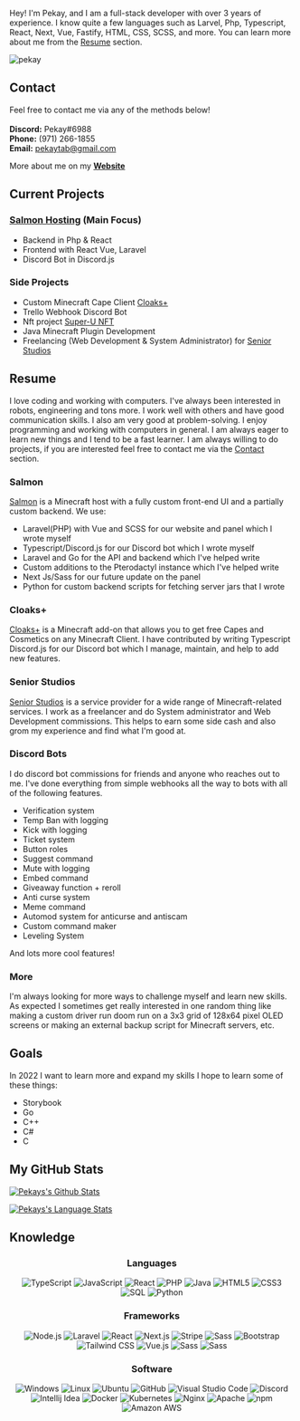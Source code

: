 Hey! I'm Pekay, and I am a full-stack developer with over 3 years of experience. I know quite a few languages such as Larvel, Php, Typescript, React, Next, Vue, Fastify, HTML, CSS, SCSS, and more. You can learn more about me from the [Resume](#resume) section.

<!-- on my [Website](https://pekay.me). -->

<p align="left"> <img src="https://komarev.com/ghpvc/?username=PekayTab&label=Profile%20views&color=0e75b6&style=flat" alt="pekay" /> </p>

## Contact

Feel free to contact me via any of the methods below! <br />
<br />
**Discord:** Pekay#6988 <br />
**Phone:** ‪(971) 266-1855‬<br />
**Email:** pekaytab@gmail.com <br />

More about me on my **[Website](https://pekay.me)**

## Current Projects

### [Salmon Hosting](https://salmon.host) (Main Focus)

- Backend in Php & React
- Frontend with React Vue, Laravel
- Discord Bot in Discord.js

### Side Projects

- Custom Minecraft Cape Client [Cloaks+](https://github.com/CloaksPlus)
- Trello Webhook Discord Bot
- Nft project [Super-U NFT](https://github.com/TheSupernaturalUnIversity)
- Java Minecraft Plugin Development
- Freelancing (Web Development & System Administrator) for [Senior Studios](https://seniorteam.net/)

## Resume

I love coding and working with computers. I've always been interested in robots, engineering and tons more. I work well with others and have good communication skills. I also am very good at problem-solving. I enjoy programming and working with computers in general. I am always eager to learn new things and I tend to be a fast learner. I am always willing to do projects, if you are interested feel free to contact me via the [Contact](#Contact) section.

### Salmon

[Salmon](https://github.com/Salmon-Hosting) is a Minecraft host with a fully custom front-end UI and a partially custom backend. We use:

- Laravel(PHP) with Vue and SCSS for our website and panel which I wrote myself
- Typescript/Discord.js for our Discord bot which I wrote myself
- Laravel and Go for the API and backend which I've helped write
- Custom additions to the Pterodactyl instance which I've helped write
- Next Js/Sass for our future update on the panel
- Python for custom backend scripts for fetching server jars that I wrote

### Cloaks+

[Cloaks+](https://github.com/CloaksPlus) is a Minecraft add-on that allows you to get free Capes and Cosmetics on any Minecraft Client. I have contributed by writing Typescript Discord.js for our Discord bot which I manage, maintain, and help to add new features.

### Senior Studios

[Senior Studios](https://seniorteam.net/) is a service provider for a wide range of Minecraft-related services. I work as a freelancer and do System administrator and Web Development commissions. This helps to earn some side cash and also grom my experience and find what I'm good at.

### Discord Bots

I do discord bot commissions for friends and anyone who reaches out to me.
I've done everything from simple webhooks all the way to bots with all of the following features.

- Verification system
- Temp Ban with logging
- Kick with logging
- Ticket system
- Button roles
- Suggest command
- Mute with logging
- Embed command
- Giveaway function + reroll
- Anti curse system
- Meme command
- Automod system for anticurse and antiscam
- Custom command maker
- Leveling System

And lots more cool features!

### More

I'm always looking for more ways to challenge myself and learn new skills. As expected I sometimes get really interested in one random thing like making a custom driver run doom run on a 3x3 grid of 128x64 pixel OLED screens or making an external backup script for Minecraft servers, etc.

## Goals

In 2022 I want to learn more and expand my skills I hope to learn some of these things:

- Storybook
- Go
- C++
- C#
- C

## My GitHub Stats

[![Pekays's Github Stats](https://pk-github-readme-stats-k0sjqukdl-pekaytab.vercel.app/api?username=PekayTab&count_private=true&include_all_commits=true&show_icons=true&hide_border=1&role=OWNER,COLLABORATOR&theme=dark&bg_color=000000#gh-dark-mode-only)](https://github.com/anuraghazra/github-readme-stats)

[![Pekays's Language Stats](https://pk-github-readme-stats-k0sjqukdl-pekaytab.vercel.app/api/top-langs/?username=PekayTab&count_private=true&layout=compact&langs_count=10&hide_border=1&role=OWNER,COLLABORATOR&theme=dark&bg_color=000000#gh-dark-mode-only)](https://github.com/anuraghazra/github-readme-stats)

## Knowledge
<h3 align="center">Languages<br></h3>

<p align="center">
  <img alt="TypeScript"
    src="https://img.shields.io/badge/-TypeScript-23272A?style=flat&logo=TypeScript">
  <img alt="JavaScript"
    src="https://img.shields.io/badge/-JavaScript-23272A?style=flat&logo=javascript">
  <img alt="React"
    src="https://img.shields.io/badge/-React-23272A?style=flat&logo=React">
  <img alt="PHP"
    src="https://img.shields.io/badge/-PHP-23272A?style=flat&logo=php">
  <img alt="Java"
    src="https://img.shields.io/badge/-Java-23272A?style=flat&logo=java">
  <img alt="HTML5"
    src="https://img.shields.io/badge/-HTML5-23272A?style=flat&logo=html5">
  <img alt="CSS3"
    src="https://img.shields.io/badge/-CSS3-23272A?style=flat&logo=css3">
  <img alt="SQL"
    src="https://img.shields.io/badge/-SQL-23272A?style=flat&logo=postgresql">
  <img alt="Python"
    src="https://img.shields.io/badge/-Python-23272A?style=flat&logo=python">
</p>

<h3 align="center">Frameworks<br></h3>

<p align="center">
  <img alt="Node.js"
    src="https://img.shields.io/badge/-Node.js-23272A?style=flat&logo=node.js">
  <img alt="Laravel"
    src="https://img.shields.io/badge/-Laravel-23272A?style=flat&logo=laravel">
  <img alt="React"
    src="https://img.shields.io/badge/-React-23272A?style=flat&logo=react">
  <img alt="Next.js"
    src="https://img.shields.io/badge/-Next.js-23272A?style=flat&logo=Next.js">
  <img alt="Stripe"
    src="https://img.shields.io/badge/-Stripe-23272A?style=flat&logo=Stripe">
  <img alt="Sass"
    src="https://img.shields.io/badge/-Sass-23272A?style=flat&logo=Sass">
  <img alt="Bootstrap"
    src="https://img.shields.io/badge/-Bootstrap-23272A?style=flat&logo=bootstrap">
  <img alt="Tailwind CSS"
    src="https://img.shields.io/badge/-TailwindCSS-23272A?style=flat&logo=tailwind-css">
   <img alt="Vue.js"
    src="https://img.shields.io/badge/-Vue.js-23272A?style=flat&logo=Vue.js">
   <img alt="Sass"
    src="https://img.shields.io/badge/-Sass-23272A?style=flat&logo=Sass">
   <img alt="Sass"
    src="https://img.shields.io/badge/-Sass-23272A?style=flat&logo=Sass">
</p>

<h3 align="center">Software<br></h3>

<p align="center">
  <img alt="Windows"
    src="https://img.shields.io/badge/-Windows-23272A?style=flat&logo=windows">
  <img alt="Linux"
    src="https://img.shields.io/badge/-Linux-23272A?style=flat&logo=linux">
  <img alt="Ubuntu"
    src="https://img.shields.io/badge/-Ubuntu-23272A?style=flat&logo=ubuntu">
  <img alt="GitHub"
    src="https://img.shields.io/badge/-GitHub-23272A?style=flat&logo=github">
  <img alt="Visual Studio Code" src="https://img.shields.io/badge/-Visual StudioCode-23272A?style=flat&logo=visual-studio-code">
  <img alt="Discord" src="https://img.shields.io/badge/-Discord-23272A?style=flat&logo=discord">
  <img alt="Intellij Idea" src="https://img.shields.io/badge/-IntellijIdea-23272A?style=flat&logo=intellij-idea">
  <img alt="Docker"
    src="https://img.shields.io/badge/-Docker-23272A?style=flat&logo=docker">
  <img alt="Kubernetes"
    src="https://img.shields.io/badge/-Kubernetes-23272A?style=flat&logo=kubernetes">
  <img alt="Nginx"
    src="https://img.shields.io/badge/-Nginx-23272A?style=flat&logo=nginx">
  <img alt="Apache"
    src="https://img.shields.io/badge/-Apache-23272A?style=flat&logo=apache">
  <img alt="npm" src="https://img.shields.io/badge/-npm-23272A?style=flat&logo=npm">
<img alt="Amazon AWS" src="https://img.shields.io/badge/-Amazon AWS-23272A?style=flat&logo=Amazon AWS">

</p><br>

